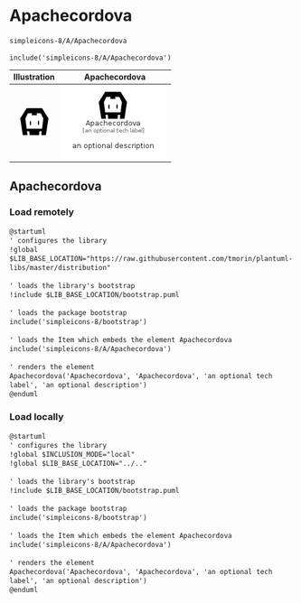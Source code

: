 # Apachecordova


```text
simpleicons-8/A/Apachecordova
```

```text
include('simpleicons-8/A/Apachecordova')
```



| Illustration | Apachecordova |
| :---: | :---: |
| ![illustration for Illustration](../../simpleicons-8/A/Apachecordova.png) | ![illustration for Apachecordova](../../simpleicons-8/A/Apachecordova.Local.png) |




## Apachecordova

### Load remotely
```plantuml
@startuml
' configures the library
!global $LIB_BASE_LOCATION="https://raw.githubusercontent.com/tmorin/plantuml-libs/master/distribution"

' loads the library's bootstrap
!include $LIB_BASE_LOCATION/bootstrap.puml

' loads the package bootstrap
include('simpleicons-8/bootstrap')

' loads the Item which embeds the element Apachecordova
include('simpleicons-8/A/Apachecordova')

' renders the element
Apachecordova('Apachecordova', 'Apachecordova', 'an optional tech label', 'an optional description')
@enduml
```

### Load locally
```plantuml
@startuml
' configures the library
!global $INCLUSION_MODE="local"
!global $LIB_BASE_LOCATION="../.."

' loads the library's bootstrap
!include $LIB_BASE_LOCATION/bootstrap.puml

' loads the package bootstrap
include('simpleicons-8/bootstrap')

' loads the Item which embeds the element Apachecordova
include('simpleicons-8/A/Apachecordova')

' renders the element
Apachecordova('Apachecordova', 'Apachecordova', 'an optional tech label', 'an optional description')
@enduml
```

